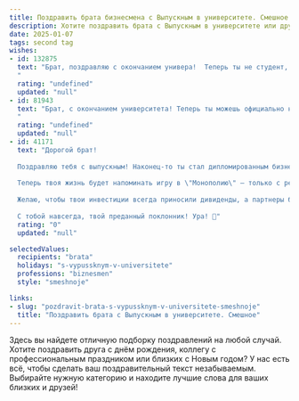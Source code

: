 ```yaml
---
title: Поздравить брата бизнесмена с Выпускным в университете. Смешное
description: Хотите поздравить брата с Выпускным в университете или другим праздником? Наш ИИ создаст незабываемое поздравление, а вы обязательно выделитесь среди других.  
date: 2025-01-07
tags: second tag
wishes:
- id: 132875
  text: "Брат, поздравляю с окончанием универа!  Теперь ты не студент, а… бизнесмен!  Надеюсь, твой бизнес-план включает в себя пункт \"обеспечение брата конфетами и крутыми гаджетами на всю жизнь\".  Шучу, конечно (ну, почти).  Серьезно, горжусь тобой и желаю тебе головокружительного взлета, миллиардных сделок и… немного отдыха, чтобы не сгореть на работе.  Успехов, мой будущий спонсор!
  "
  rating: "undefined"
  updated: "null"
- id: 81943
  text: "Брат, с окончанием университета! Теперь ты можешь официально называться \"бизнесменом\", а не просто \"зарабатывающим на жизнь\" 😉  Поздравляю, пусть твой бизнес процветает, а ты купаешься в роскоши! 💸🥂
  "
  rating: "undefined"
  updated: "null"
- id: 41171
  text: "Дорогой брат!
  
  Поздравляю тебя с выпускным! Наконец-то ты стал дипломированным бизнесменом! Теперь ты можешь официально продавать свои гениальные идеи и даже научить кого-то, как правильно не заниматься бизнесом!
  
  Теперь твоя жизнь будет напоминать игру в \"Монополию\" — только с реальными деньгами и без возможности бросить кубик в конце. Главное, чтобы в картонной коробке не оказалось сюрприза вроде \"Конкурент сорвал все планы\"!
  
  Желаю, чтобы твои инвестиции всегда приносили дивиденды, а партнеры были лучшими друзьями, а не «партнерами по несчастью». Пусть каждый день приносит тебе новые идеи и миллионы, а отпуск — ничего не стоил, кроме хорошего настроения!
  
  С тобой навсегда, твой преданный поклонник! Ура! 🎉"
  rating: "0"
  updated: "null"

selectedValues:
  recipients: "brata"
  holidays: "s-vypussknym-v-universitete"
  professions: "biznesmen"
  style: "smeshnoje"

links:
- slug: "pozdravit-brata-s-vypussknym-v-universitete-smeshnoje"
  title: "Поздравить брата с Выпускным в университете. Смешное"
---
```


Здесь вы найдете отличную подборку поздравлений на любой случай. 
Хотите поздравить друга с днём рождения, коллегу с профессиональным праздником или близких с Новым годом? У нас есть всё, чтобы сделать ваш поздравительный текст незабываемым. Выбирайте нужную категорию и находите лучшие слова для ваших близких и друзей!
